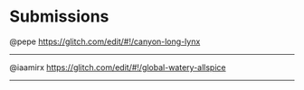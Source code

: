 # Submissions

@pepe https://glitch.com/edit/#!/canyon-long-lynx

---
@iaamirx https://glitch.com/edit/#!/global-watery-allspice

---
